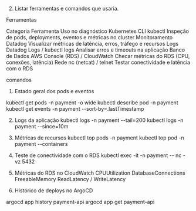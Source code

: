 2. Listar ferramentas e comandos que usaria.


Ferramentas

Categoria	Ferramenta	Uso no diagnóstico
Kubernetes CLI	kubectl	Inspeção de pods, deployments, eventos e métricas no cluster
Monitoramento	Datadog	Visualizar métricas de latência, erros, tráfego e recursos
Logs	Datadog Logs / kubectl logs	Analisar erros e timeouts na aplicação
Banco de Dados	AWS Console (RDS) / CloudWatch	Checar métricas do RDS (CPU, conexões, latência)
Rede	nc (netcat) / telnet	Testar conectividade e latência com o RDS


comandos

1. Estado geral dos pods e eventos

kubectl get pods -n payment -o wide
kubectl describe pod <nome-do-pod> -n payment
kubectl get events -n payment --sort-by=.lastTimestamp

2. Logs da aplicação
kubectl logs <nome-do-pod> -n payment --tail=200
kubectl logs <nome-do-pod> -n payment --since=10m

3. Métricas de recursos
kubectl top pods -n payment
kubectl top pod <nome-do-pod> -n payment --containers

4. Teste de conectividade com o RDS
kubectl exec -it <nome-do-pod> -n payment -- nc -vz <endpoint-rds> 5432


5. Métricas do RDS no CloudWatch
CPUUtilization
DatabaseConnections
FreeableMemory
ReadLatency / WriteLatency

6. Histórico de deploys no ArgoCD

argocd app history payment-api
argocd app get payment-api
